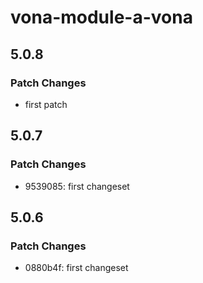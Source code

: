 # vona-module-a-vona

## 5.0.8

### Patch Changes

- first patch

## 5.0.7

### Patch Changes

- 9539085: first changeset

## 5.0.6

### Patch Changes

- 0880b4f: first changeset
